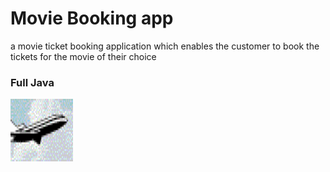 # Movie Booking app
 a movie ticket booking application which enables the customer to book the tickets for the movie of their choice
 
### Full Java

![airplane](/irst-gif.gif?raw=true "airplane")
